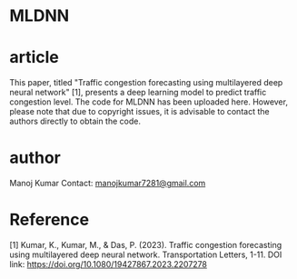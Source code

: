 # MLDNN
# article
This paper, titled "Traffic congestion forecasting using multilayered deep neural network" [1], presents a deep learning model to predict traffic congestion level. The code for MLDNN has been uploaded here. However, please note that due to copyright issues, it is advisable to contact the authors directly to obtain the code.


# author
Manoj Kumar
Contact: manojkumar7281@gmail.com 

# Reference
[1] Kumar, K., Kumar, M., & Das, P. (2023). Traffic congestion forecasting using multilayered deep neural network. Transportation Letters, 1-11. DOI link: https://doi.org/10.1080/19427867.2023.2207278
